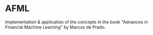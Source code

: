 # AFML
Implementation &amp; application of the concepts in the book "Advances in Financial Machine Learning" by Marcos de Prado.
